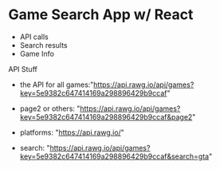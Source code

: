 # Game Search App w/ React
- API calls
- Search results
- Game Info



API Stuff
* the API for all games:"https://api.rawg.io/api/games?key=5e9382c647414169a298896429b9ccaf"

* page2 or others: "https://api.rawg.io/api/games?key=5e9382c647414169a298896429b9ccaf&page2"

* platforms: "https://api.rawg.io/"
* search: "https://api.rawg.io/api/games?key=5e9382c647414169a298896429b9ccaf&search=gta"
